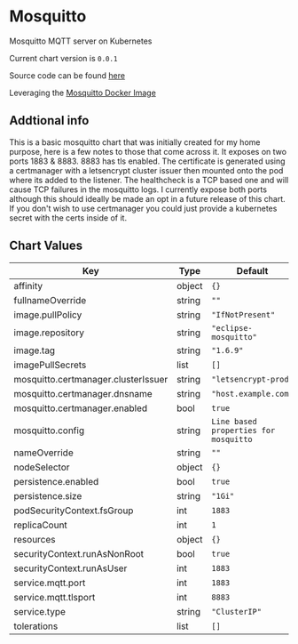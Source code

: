 Mosquitto
=========
Mosquitto MQTT server on Kubernetes

Current chart version is `0.0.1`

Source code can be found [here](https://mosquitto.org/)

Leveraging the [Mosquitto Docker Image](https://github.com/eclipse/mosquitto)

## Addtional info
This is a basic mosquitto chart that was initially created for my home purpose, here is a few notes to those that come across it. It exposes on two ports 1883 & 8883. 8883 has tls enabled. The certificate is generated using a certmanager with a letsencrypt cluster issuer then mounted onto the pod where its added to the listener. The healthcheck is a TCP based one and will cause TCP failures in the mosquitto logs. I currently expose both ports although this should ideally be made an opt in a future release of this chart. If you don't wish to use certmanager you could just provide a kubernetes secret with the certs inside of it.

## Chart Values

| Key | Type | Default | Description |
|-----|------|---------|-------------|
| affinity | object | `{}` |  |
| fullnameOverride | string | `""` |  |
| image.pullPolicy | string | `"IfNotPresent"` |  |
| image.repository | string | `"eclipse-mosquitto"` |  |
| image.tag | string | `"1.6.9"` |  |
| imagePullSecrets | list | `[]` |  |
| mosquitto.certmanager.clusterIssuer | string | `"letsencrypt-prod"` |  |
| mosquitto.certmanager.dnsname | string | `"host.example.com"` |  |
| mosquitto.certmanager.enabled | bool | `true` |  |
| mosquitto.config | string | `Line based properties for mosquitto` |  |
| nameOverride | string | `""` |  |
| nodeSelector | object | `{}` |  |
| persistence.enabled | bool | `true` |  |
| persistence.size | string | `"1Gi"` |  |
| podSecurityContext.fsGroup | int | `1883` |  |
| replicaCount | int | `1` |  |
| resources | object | `{}` |  |
| securityContext.runAsNonRoot | bool | `true` |  |
| securityContext.runAsUser | int | `1883` |  |
| service.mqtt.port | int | `1883` |  |
| service.mqtt.tlsport | int | `8883` |  |
| service.type | string | `"ClusterIP"` |  |
| tolerations | list | `[]` |  |
